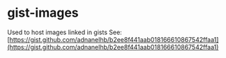 # gist-images
Used to host images linked in gists
See: [https://gist.github.com/adnanelhb/b2ee8f441aab018166610867542ffaa1](https://gist.github.com/adnanelhb/b2ee8f441aab018166610867542ffaa1)
